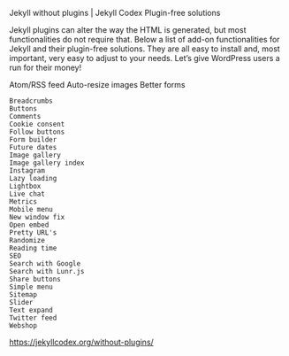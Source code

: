 Jekyll without plugins | Jekyll Codex
Plugin-free solutions

Jekyll plugins can alter the way the HTML is generated, but most functionalities do not require that. Below a list of add-on functionalities for Jekyll and their plugin-free solutions. They are all easy to install and, most important, very easy to adjust to your needs. Let’s give WordPress users a run for their money!

 Atom/RSS feed
  Auto-resize images
   Better forms
   
   
    Breadcrumbs
    Buttons
    Comments
    Cookie consent
    Follow buttons
    Form builder
    Future dates
    Image gallery
    Image gallery index
    Instagram
    Lazy loading
    Lightbox
    Live chat
    Metrics
    Mobile menu
    New window fix
    Open embed
    Pretty URL's
    Randomize
    Reading time
    SEO
    Search with Google
    Search with Lunr.js
    Share buttons
    Simple menu
    Sitemap
    Slider
    Text expand
    Twitter feed
    Webshop
https://jekyllcodex.org/without-plugins/

